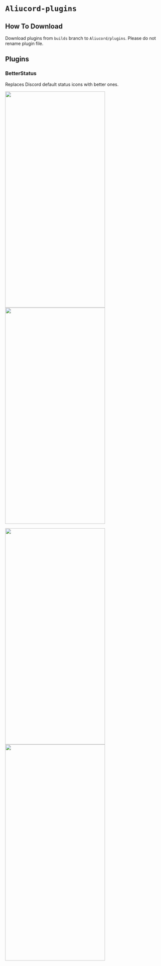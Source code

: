 # `Aliucord-plugins`

## How To Download
Download plugins from `builds` branch to `Aliucord/plugins`. Please do not rename plugin file.

## Plugins

### BetterStatus
Replaces Discord default status icons with better ones.

<img src="https://user-images.githubusercontent.com/25458870/136738548-28bac559-310c-4818-88d9-d48d40fa1d22.jpg" width="320" height="693"><img src="https://user-images.githubusercontent.com/25458870/136738561-6939b125-d486-4e6a-9653-fce6ef236ea1.jpg" width="320" height="693">

<img src="https://user-images.githubusercontent.com/25458870/136738565-5b0e4d84-5919-40cd-b5c7-cc5a7dc3153e.jpg" width="320" height="693"><img src="https://user-images.githubusercontent.com/25458870/136738579-b1bf8d8b-dc2c-4f93-a90e-a634b6718a7a.jpg" width="320" height="693">
